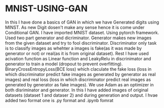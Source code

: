 # MNIST-USING-GAN
In this I have done a basics of GAN in which we have Generated digits using MINST. As new Digit dosen't make any sense hence it is come under Conditional GAN.
I have imported MNIST dataset.
Using pytorch framework.
Used two part generator and dicriminator.
Generator makes new images from the given dataset and try to fool discriminator.
Discriminator only task is to classify images as whehter a images  is fake(as it was made by generator or not) or real(as it is from original dataset).
Rest I have used acivation function as Linear function and LeakyRelu in discrinimator and generator to train a model (dropout to prevent overfitting).
BinaryCrossEntropyLoss(BCE loss) which claculate the  fake loss (loss in which discriminator predict fake images as generated by generator as real images) and real loss (loss in which discriminator predict real images as generated by generator as fake images).
We use Adam as an optimizer in both disriminator and generator.
In this I have added images of  original datasets (dataset 1 and dataser 2) and during generation and output.
I hvae added two format one is .py format and .ipynb fomrat
